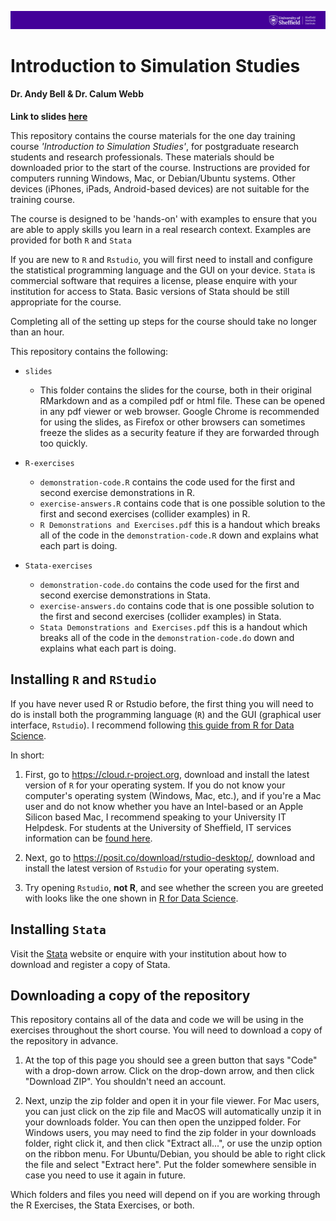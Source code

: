 ![](images/smi-header.png)

# Introduction to Simulation Studies

#### Dr. Andy Bell & Dr. Calum Webb

**Link to slides [here](https://calumwebb.co.uk/teaching/pgrt/simulation/slides/)**

This repository contains the course materials for the one day training course *'Introduction to Simulation Studies'*, for postgraduate research students and research professionals. These materials should be downloaded prior to the start of the course. Instructions are provided for computers running Windows, Mac, or Debian/Ubuntu systems. Other devices (iPhones, iPads, Android-based devices) are not suitable for the training course.

The course is designed to be 'hands-on' with examples to ensure that you are able to apply skills you learn in a real research context. Examples are provided for both `R` and `Stata`

If you are new to `R` and `Rstudio`, you will first need to install and configure the statistical programming language and the GUI on your device. `Stata` is commercial software that requires a license, please enquire with your institution for access to Stata. Basic versions of Stata should be still appropriate for the course.

Completing all of the setting up steps for the course should take no longer than an hour.

This repository contains the following:

* `slides`
  * This folder contains the slides for the course, both in their original RMarkdown and as a compiled pdf or html file. These can be opened in any pdf viewer or web browser. Google Chrome is recommended for using the slides, as Firefox or other browsers can sometimes freeze the slides as a security feature if they are forwarded through too quickly.

* `R-exercises`
  * `demonstration-code.R` contains the code used for the first and second exercise demonstrations in R.
  * `exercise-answers.R` contains code that is one possible solution to the first and second exercises (collider examples) in R.
  * `R Demonstrations and Exercises.pdf` this is a handout which breaks all of the code in the `demonstration-code.R` down and explains what each part is doing.

* `Stata-exercises`
  * `demonstration-code.do` contains the code used for the first and second exercise demonstrations in Stata.
  * `exercise-answers.do` contains code that is one possible solution to the first and second exercises (collider examples) in Stata.
  * `Stata Demonstrations and Exercises.pdf` this is a handout which breaks all of the code in the `demonstration-code.do` down and explains what each part is doing.




## Installing `R` and `RStudio`

If you have never used R or Rstudio before, the first thing you will need to do is install both the programming language (`R`) and the GUI (graphical user interface, `Rstudio`). I recommend following [this guide from R for Data Science](https://r4ds.hadley.nz/intro#prerequisites).

In short:

1)  First, go to <https://cloud.r-project.org>, download and install the latest version of `R` for your operating system. If you do not know your computer's operating system (Windows, Mac, etc.), and if you're a Mac user and do not know whether you have an Intel-based or an Apple Silicon based Mac, I recommend speaking to your University IT Helpdesk. For students at the University of Sheffield, IT services information can be [found here](https://www.sheffield.ac.uk/it-services).

2)  Next, go to <https://posit.co/download/rstudio-desktop/>, download and install the latest version of `Rstudio` for your operating system.

3)  Try opening `Rstudio`, **not R**, and see whether the screen you are greeted with looks like the one shown in [R for Data Science](https://r4ds.hadley.nz/intro#prerequisites).

## Installing `Stata`

Visit the [Stata](https://www.stata.com) website or enquire with your institution about how to download and register a copy of Stata.

## Downloading a copy of the repository

This repository contains all of the data and code we will be using in the exercises throughout the short course. You will need to download a copy of the repository in advance.

1)  At the top of this page you should see a green button that says "Code" with a drop-down arrow. Click on the drop-down arrow, and then click "Download ZIP". You shouldn't need an account.

2)  Next, unzip the zip folder and open it in your file viewer. For Mac users, you can just click on the zip file and MacOS will automatically unzip it in your downloads folder. You can then open the unzipped folder. For Windows users, you may need to find the zip folder in your downloads folder, right click it, and then click "Extract all...", or use the unzip option on the ribbon menu. For Ubuntu/Debian, you should be able to right click the file and select "Extract here". Put the folder somewhere sensible in case you need to use it again in future.

Which folders and files you need will depend on if you are working through the R Exercises, the Stata Exercises, or both. 
